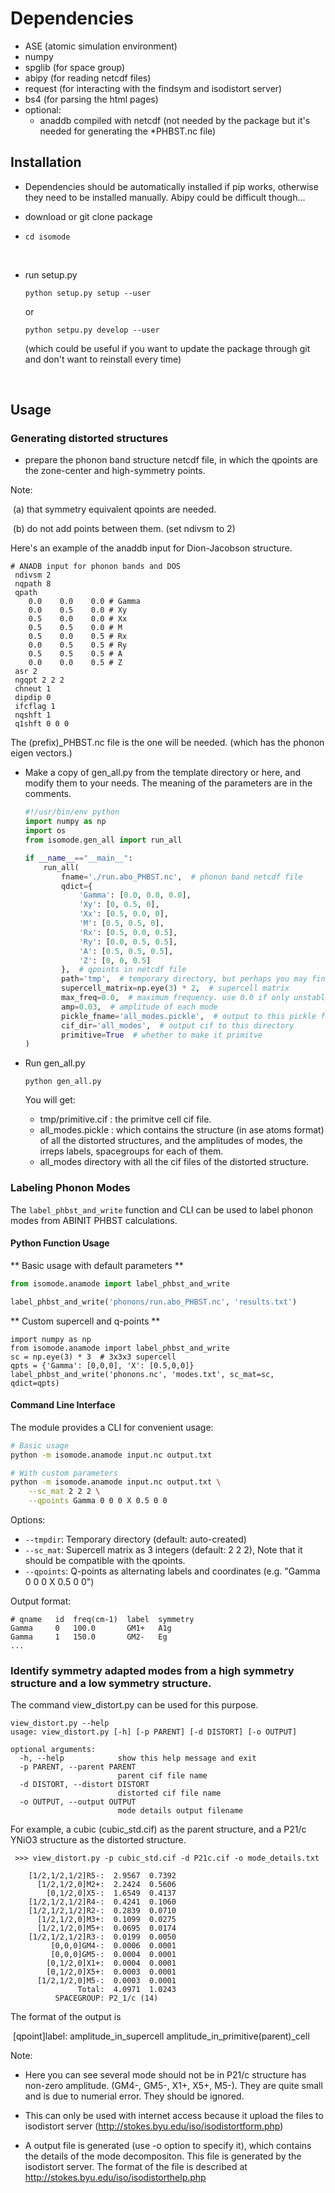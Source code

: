 # Dependencies

* ASE (atomic simulation environment)
* numpy 
* spglib (for space group)
* abipy (for reading netcdf files)
* request  (for interacting with the findsym and isodistort server)
* bs4 (for parsing the html pages)
* optional:
  * anaddb compiled with netcdf (not needed by the package but it's needed for generating the *PHBST.nc file) 

## Installation

* Dependencies should be automatically installed if pip works, otherwise they need to be installed manually.  Abipy could be difficult though...

* download or git clone package 

* ```
  cd isomode
  ```

  ​

* run setup.py

  ```
  python setup.py setup --user
  ```

  or 

  ```
  python setpu.py develop --user
  ```

   (which could be useful if you want to update the package through git and don't want to reinstall every time)

  ​



## Usage

### Generating distorted structures

* prepare the phonon band structure netcdf file, in which the qpoints are the zone-center and high-symmetry points. 

Note:

​           (a) that symmetry equivalent qpoints are needed. 

​	    (b) do not add points between them. (set ndivsm to 2)

   Here's an example of the anaddb input for Dion-Jacobson structure.

   ```
   # ANADB input for phonon bands and DOS
    ndivsm 2
    nqpath 8
    qpath
       0.0    0.0    0.0 # Gamma
       0.0    0.5    0.0 # Xy
       0.5    0.0    0.0 # Xx
       0.5    0.5    0.0 # M
       0.5    0.0    0.5 # Rx
       0.0    0.5    0.5 # Ry
       0.5    0.5    0.5 # A
       0.0    0.0    0.5 # Z
    asr 2
    ngqpt 2 2 2
    chneut 1
    dipdip 0
    ifcflag 1
    nqshft 1
    q1shft 0 0 0
   ```

   The (prefix)_PHBST.nc file is the one will be needed. (which has the phonon eigen vectors.)

* Make a copy of gen_all.py from the template directory or here, and modify them to your needs. The meaning of the parameters are in the comments.

  ```python
  #!/usr/bin/env python
  import numpy as np
  import os
  from isomode.gen_all import run_all

  if __name__=="__main__":
      run_all(
          fname='./run.abo_PHBST.nc',  # phonon band netcdf file
          qdict={
              'Gamma': [0.0, 0.0, 0.0],
              'Xy': [0, 0.5, 0],
              'Xx': [0.5, 0.0, 0],
              'M': [0.5, 0.5, 0],
              'Rx': [0.5, 0.0, 0.5],
              'Ry': [0.0, 0.5, 0.5],
              'A': [0.5, 0.5, 0.5],
              'Z': [0, 0, 0.5]
          },  # qpoints in netcdf file
          path='tmp',  # temporary directory, but perhaps you may find things useful in it?
          supercell_matrix=np.eye(3) * 2,  # supercell matrix
          max_freq=0.0,  # maximum frequency. use 0.0 if only unstable mode is required
          amp=0.03,  # amplitude of each mode
          pickle_fname='all_modes.pickle',  # output to this pickle file
          cif_dir='all_modes',  # output cif to this directory
          primitive=True  # whether to make it primitve
  )

  ```

* Run gen_all.py

  ```
  python gen_all.py
  ```

  You will get:

  - tmp/primitive.cif : the primitve cell cif file. 
  - all_modes.pickle : which contains the structure (in ase atoms format) of all the distorted structures, and the amplitudes of  modes, the irreps labels, spacegroups for each of them.
  - all_modes directory with all the cif files of the distorted structure.

### Labeling Phonon Modes

The `label_phbst_and_write` function and CLI can be used to label phonon modes from ABINIT PHBST calculations.

#### Python Function Usage

** Basic usage with default parameters **
```python
from isomode.anamode import label_phbst_and_write

label_phbst_and_write('phonons/run.abo_PHBST.nc', 'results.txt')
```

** Custom supercell and q-points **
```
import numpy as np
from isomode.anamode import label_phbst_and_write
sc = np.eye(3) * 3  # 3x3x3 supercell
qpts = {'Gamma': [0,0,0], 'X': [0.5,0,0]}
label_phbst_and_write('phonons.nc', 'modes.txt', sc_mat=sc, qdict=qpts)
```

#### Command Line Interface

The module provides a CLI for convenient usage:

```bash
# Basic usage
python -m isomode.anamode input.nc output.txt

# With custom parameters
python -m isomode.anamode input.nc output.txt \
    --sc_mat 2 2 2 \
    --qpoints Gamma 0 0 0 X 0.5 0 0
```

Options:
- `--tmpdir`: Temporary directory (default: auto-created)
- `--sc_mat`: Supercell matrix as 3 integers (default: 2 2 2), Note that it should be compatible with the qpoints.
- `--qpoints`: Q-points as alternating labels and coordinates (e.g. "Gamma 0 0 0 X 0.5 0 0")

Output format:
```
# qname   id  freq(cm-1)  label  symmetry
Gamma     0   100.0       GM1+   A1g
Gamma     1   150.0       GM2-   Eg
...
```

### Identify symmetry adapted modes from a high symmetry structure and a low symmetry structure.

The command view_distort.py can be used for this purpose.

```
view_distort.py --help
usage: view_distort.py [-h] [-p PARENT] [-d DISTORT] [-o OUTPUT]

optional arguments:
  -h, --help            show this help message and exit
  -p PARENT, --parent PARENT
                        parent cif file name
  -d DISTORT, --distort DISTORT
                        distorted cif file name
  -o OUTPUT, --output OUTPUT
                        mode details output filename
```

For example,  a cubic (cubic_std.cif) as the parent structure, and a P21/c YNiO3 structure as the distorted structure.  

```
 >>> view_distort.py -p cubic_std.cif -d P21c.cif -o mode_details.txt
 
    [1/2,1/2,1/2]R5-:  2.9567  0.7392
      [1/2,1/2,0]M2+:  2.2424  0.5606
        [0,1/2,0]X5-:  1.6549  0.4137
    [1/2,1/2,1/2]R4-:  0.4241  0.1060
    [1/2,1/2,1/2]R2-:  0.2839  0.0710
      [1/2,1/2,0]M3+:  0.1099  0.0275
      [1/2,1/2,0]M5+:  0.0695  0.0174
    [1/2,1/2,1/2]R3-:  0.0199  0.0050
         [0,0,0]GM4-:  0.0006  0.0001
         [0,0,0]GM5-:  0.0004  0.0001
        [0,1/2,0]X1+:  0.0004  0.0001
        [0,1/2,0]X5+:  0.0003  0.0001
      [1/2,1/2,0]M5-:  0.0003  0.0001
               Total:  4.0971  1.0243
          SPACEGROUP: P2_1/c (14)
```

The format of the output is 

​                    [qpoint]label: amplitude_in_supercell amplitude_in_primitive(parent)_cell

Note:

- Here you can see several mode should not be in P21/c structure has non-zero amplitude. (GM4-, GM5-, X1+, X5+, M5-). They are quite small and is due to numerial error. They should be ignored.

- This can only be used with internet access because it upload the files to isodistort server (http://stokes.byu.edu/iso/isodistortform.php)

- A output file is generated (use -o option to specify it), which contains the details of the mode decompositon. This file is generated by the isodistort server. The format of the file is described at http://stokes.byu.edu/iso/isodistorthelp.php

  ​
